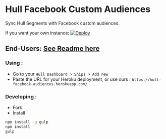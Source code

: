 
# Hull Facebook Custom Audiences

Sync Hull Segments with Facebook custom audiences.

If you want your own instance: [![Deploy](https://www.herokucdn.com/deploy/button.png)](https://heroku.com/deploy?template=https://github.com/hull-ships/hull-facebook-audiences)

End-Users: [See Readme here](https://dashboard.hullapp.io/readme?url=https://hull-facebook-audiences.herokuapp.com)
---

### Using :

- Go to your `Hull Dashboard > Ships > Add new`
- Paste the URL for your Heroku deployment, or use ours : `https://hull-facebook-audiences.herokuapp.com/`

### Developing :

- Fork
- Install

```sh
npm install -g gulp
npm install
gulp
```
